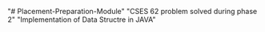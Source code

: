 "# Placement-Preparation-Module" 
"CSES 62 problem solved during phase 2"
"Implementation of Data Structre in JAVA"